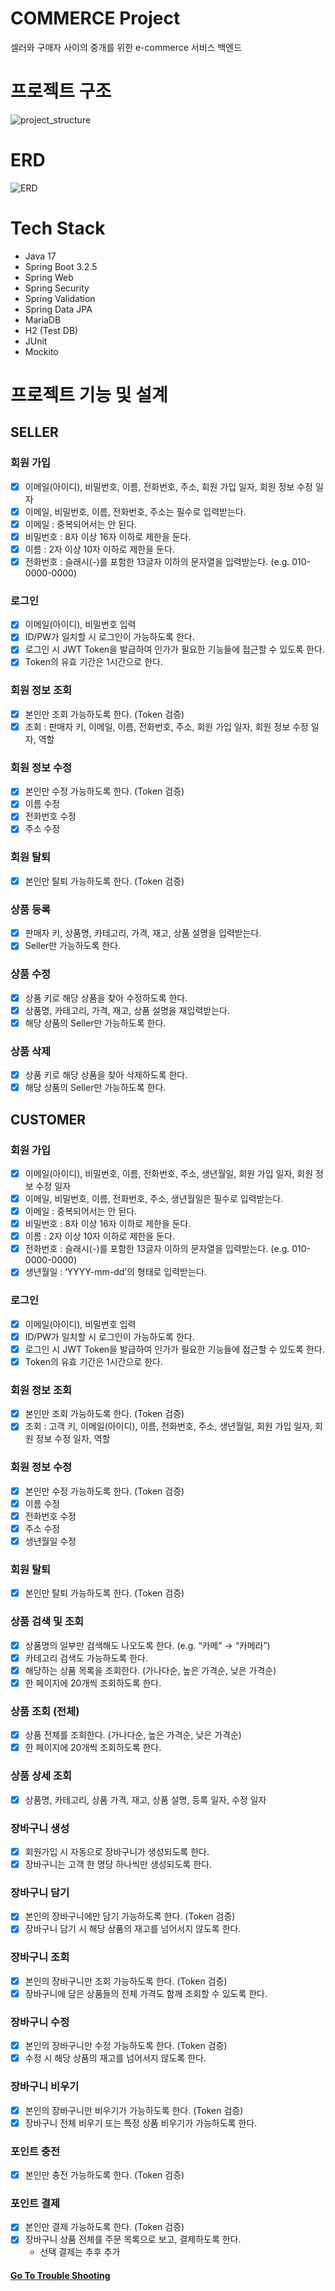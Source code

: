# COMMERCE Project

셀러와 구매자 사이의 중개를 위한 e-commerce 서비스 백엔드

# 프로젝트 구조

![project_structure](https://github.com/mingming-mentor/CodeReviewStudy/assets/80020777/5f5b13d5-99e3-437d-9f73-132010d5083d)

# ERD

![ERD](https://github.com/IM-GYURI/COMMERCE/assets/80020777/16633bb7-021a-4c31-883b-a005214b0626)

# Tech Stack

- Java 17
- Spring Boot 3.2.5
- Spring Web
- Spring Security
- Spring Validation
- Spring Data JPA
- MariaDB
- H2 (Test DB)
- JUnit
- Mockito

# 프로젝트 기능 및 설계

## SELLER

### 회원 가입

- [X] 이메일(아이디), 비밀번호, 이름, 전화번호, 주소, 회원 가입 일자, 회원 정보 수정 일자
- [X] 이메일, 비밀번호, 이름, 전화번호, 주소는 필수로 입력받는다.
- [X] 이메일 : 중복되어서는 안 된다.
- [X] 비밀번호 : 8자 이상 16자 이하로 제한을 둔다.
- [X] 이름 : 2자 이상 10자 이하로 제한을 둔다.
- [X] 전화번호 : 슬래시(-)를 포함한 13글자 이하의 문자열을 입력받는다. (e.g. 010-0000-0000)

### 로그인

- [X] 이메일(아이디), 비밀번호 입력
- [X] ID/PW가 일치할 시 로그인이 가능하도록 한다.
- [X] 로그인 시 JWT Token을 발급하여 인가가 필요한 기능들에 접근할 수 있도록 한다.
- [X] Token의 유효 기간은 1시간으로 한다.

### 회원 정보 조회

- [X] 본인만 조회 가능하도록 한다. (Token 검증)
- [X] 조회 : 판매자 키, 이메일, 이름, 전화번호, 주소, 회원 가입 일자, 회원 정보 수정 일자, 역할

### 회원 정보 수정

- [X] 본인만 수정 가능하도록 한다. (Token 검증)
- [X] 이름 수정
- [X] 전화번호 수정
- [X] 주소 수정

### 회원 탈퇴

- [X] 본인만 탈퇴 가능하도록 한다. (Token 검증)

### 상품 등록

- [X] 판매자 키, 상품명, 카테고리, 가격, 재고, 상품 설명을 입력받는다.
- [X] Seller만 가능하도록 한다.

### 상품 수정

- [X] 상품 키로 해당 상품을 찾아 수정하도록 한다.
- [x] 상품명, 카테고리, 가격, 재고, 상품 설명을 재입력받는다.
- [X] 해당 상품의 Seller만 가능하도록 한다.

### 상품 삭제

- [X] 상품 키로 해당 상품을 찾아 삭제하도록 한다.
- [X] 해당 상품의 Seller만 가능하도록 한다.

## CUSTOMER

### 회원 가입

- [X] 이메일(아이디), 비밀번호, 이름, 전화번호, 주소, 생년월일, 회원 가입 일자, 회원 정보 수정 일자
- [X] 이메일, 비밀번호, 이름, 전화번호, 주소, 생년월일은 필수로 입력받는다.
- [X] 이메일 : 중복되어서는 안 된다.
- [X] 비밀번호 : 8자 이상 16자 이하로 제한을 둔다.
- [X] 이름 : 2자 이상 10자 이하로 제한을 둔다.
- [X] 전화번호 : 슬래시(-)를 포함한 13글자 이하의 문자열을 입력받는다. (e.g. 010-0000-0000)
- [X] 생년월일 : ‘YYYY-mm-dd’의 형태로 입력받는다.

### 로그인

- [X] 이메일(아이디), 비밀번호 입력
- [X] ID/PW가 일치할 시 로그인이 가능하도록 한다.
- [X] 로그인 시 JWT Token을 발급하여 인가가 필요한 기능들에 접근할 수 있도록 한다.
- [X] Token의 유효 기간은 1시간으로 한다.

### 회원 정보 조회

- [X] 본인만 조회 가능하도록 한다. (Token 검증)
- [X] 조회 : 고객 키, 이메일(아이디), 이름, 전화번호, 주소, 생년월일, 회원 가입 일자, 회원 정보 수정 일자, 역할

### 회원 정보 수정

- [X] 본인만 수정 가능하도록 한다. (Token 검증)
- [X] 이름 수정
- [X] 전화번호 수정
- [X] 주소 수정
- [X] 생년월일 수정

### 회원 탈퇴

- [X] 본인만 탈퇴 가능하도록 한다. (Token 검증)

### 상품 검색 및 조회

- [X] 상품명의 일부만 검색해도 나오도록 한다. (e.g. “카메” → “카메라”)
- [X] 카테고리 검색도 가능하도록 한다.
- [X] 해당하는 상품 목록을 조회한다. (가나다순, 높은 가격순, 낮은 가격순)
- [X] 한 페이지에 20개씩 조회하도록 한다.

### 상품 조회 (전체)

- [X] 상품 전체를 조회한다. (가나다순, 높은 가격순, 낮은 가격순)
- [X] 한 페이지에 20개씩 조회하도록 한다.

### 상품 상세 조회

- [X] 상품명, 카테고리, 상품 가격, 재고, 상품 설명, 등록 일자, 수정 일자

### 장바구니 생성

- [X] 회원가입 시 자동으로 장바구니가 생성되도록 한다.
- [X] 장바구니는 고객 한 명당 하나씩만 생성되도록 한다.

### 장바구니 담기

- [X] 본인의 장바구니에만 담기 가능하도록 한다. (Token 검증)
- [X] 장바구니 담기 시 해당 상품의 재고를 넘어서지 않도록 한다.

### 장바구니 조회

- [X] 본인의 장바구니만 조회 가능하도록 한다. (Token 검증)
- [X] 장바구니에 담은 상품들의 전체 가격도 함께 조회할 수 있도록 한다.

### 장바구니 수정

- [X] 본인의 장바구니만 수정 가능하도록 한다. (Token 검증)
- [X] 수정 시 해당 상품의 재고를 넘어서지 않도록 한다.

### 장바구니 비우기

- [X] 본인의 장바구니만 비우기가 가능하도록 한다. (Token 검증)
- [X] 장바구니 전체 비우기 또는 특정 상품 비우기가 가능하도록 한다.

### 포인트 충전

- [X] 본인만 충전 가능하도록 한다. (Token 검증)

### 포인트 결제

- [X] 본인만 결제 가능하도록 한다. (Token 검증)
- [X] 장바구니 상품 전체를 주문 목록으로 보고, 결제하도록 한다.
    - 선택 결제는 추후 추가
      <br>

#### [Go To Trouble Shooting](./docs/TroubleShooting.md)
